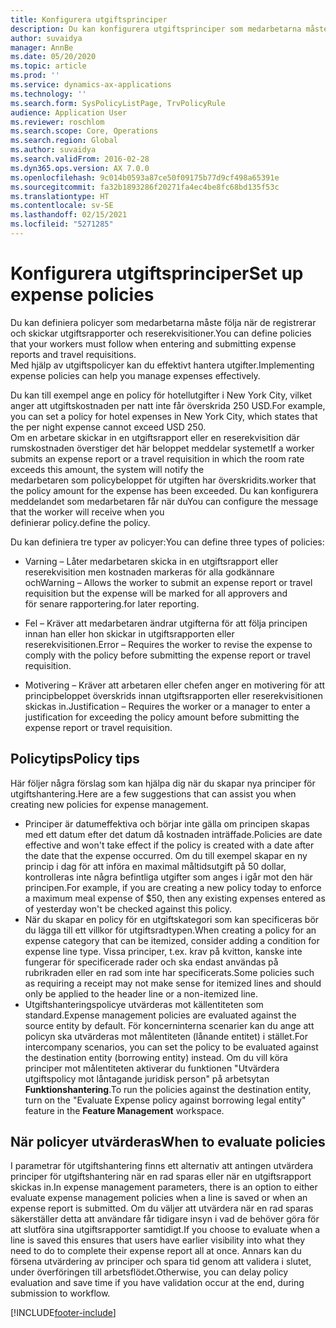 ```yaml
---
title: Konfigurera utgiftsprinciper
description: Du kan konfigurera utgiftsprinciper som medarbetarna måste följa när de registrerar och skickar in utgiftsrapporter och reserekvisitioner i Microsoft Dynamics 365 Finance.
author: suvaidya
manager: AnnBe
ms.date: 05/20/2020
ms.topic: article
ms.prod: ''
ms.service: dynamics-ax-applications
ms.technology: ''
ms.search.form: SysPolicyListPage, TrvPolicyRule
audience: Application User
ms.reviewer: roschlom
ms.search.scope: Core, Operations
ms.search.region: Global
ms.author: suvaidya
ms.search.validFrom: 2016-02-28
ms.dyn365.ops.version: AX 7.0.0
ms.openlocfilehash: 9c014b0593a87ce50f09175b77d9cf498a65391e
ms.sourcegitcommit: fa32b1893286f20271fa4ec4be8fc68bd135f53c
ms.translationtype: HT
ms.contentlocale: sv-SE
ms.lasthandoff: 02/15/2021
ms.locfileid: "5271285"
---
```

# <a name="set-up-expense-policies"></a><span data-ttu-id="80318-103">Konfigurera utgiftsprinciper</span><span class="sxs-lookup"><span data-stu-id="80318-103">Set up expense policies</span></span>

<span data-ttu-id="80318-104">Du kan definiera policyer som medarbetarna måste följa när de registrerar och skickar utgiftsrapporter och reserekvisitioner.</span><span class="sxs-lookup"><span data-stu-id="80318-104">You can define policies that your workers must follow when entering and submitting expense reports and travel requisitions.</span></span>         
<span data-ttu-id="80318-105">Med hjälp av utgiftspolicyer kan du effektivt hantera utgifter.</span><span class="sxs-lookup"><span data-stu-id="80318-105">Implementing expense policies can help you manage expenses effectively.</span></span>         

<span data-ttu-id="80318-106">Du kan till exempel ange en policy för hotellutgifter i New York City, vilket anger att utgiftskostnaden per natt inte får överskrida 250 USD.</span><span class="sxs-lookup"><span data-stu-id="80318-106">For example, you can set a policy for hotel expenses in New York City, which states that the per night expense cannot exceed USD 250.</span></span>       
<span data-ttu-id="80318-107">Om en arbetare skickar in en utgiftsrapport eller en reserekvisition där rumskostnaden överstiger det här beloppet meddelar systemet</span><span class="sxs-lookup"><span data-stu-id="80318-107">If a worker submits an expense report or a travel requisition in which the room rate exceeds this amount, the system will notify the</span></span>        
<span data-ttu-id="80318-108">medarbetaren som policybeloppet för utgiften har överskridits.</span><span class="sxs-lookup"><span data-stu-id="80318-108">worker that the policy amount for the expense has been exceeded.</span></span> <span data-ttu-id="80318-109">Du kan konfigurera meddelandet som medarbetaren får när du</span><span class="sxs-lookup"><span data-stu-id="80318-109">You can configure the message that the worker will receive when you</span></span>        
<span data-ttu-id="80318-110">definierar policy.</span><span class="sxs-lookup"><span data-stu-id="80318-110">define the policy.</span></span>      
        
<span data-ttu-id="80318-111">Du kan definiera tre typer av policyer:</span><span class="sxs-lookup"><span data-stu-id="80318-111">You can define three types of policies:</span></span>         
        
- <span data-ttu-id="80318-112">Varning – Låter medarbetaren skicka in en utgiftsrapport eller reserekvisition men kostnaden markeras för alla godkännare och</span><span class="sxs-lookup"><span data-stu-id="80318-112">Warning – Allows the worker to submit an expense report or travel requisition but the expense will be marked for all approvers and</span></span>        
  <span data-ttu-id="80318-113">för senare rapportering.</span><span class="sxs-lookup"><span data-stu-id="80318-113">for later reporting.</span></span>        

- <span data-ttu-id="80318-114">Fel – Kräver att medarbetaren ändrar utgifterna för att följa principen innan han eller hon skickar in utgiftsrapporten eller reserekvisitionen.</span><span class="sxs-lookup"><span data-stu-id="80318-114">Error – Requires the worker to revise the expense to comply with the policy before submitting the expense report or travel requisition.</span></span>       
 
 - <span data-ttu-id="80318-115">Motivering – Kräver att arbetaren eller chefen anger en motivering för att principbeloppet överskrids innan utgiftsrapporten eller reserekvisitionen skickas in.</span><span class="sxs-lookup"><span data-stu-id="80318-115">Justification – Requires the worker or a manager to enter a justification for exceeding the policy amount before submitting the expense report or travel requisition.</span></span>        

## <a name="policy-tips"></a><span data-ttu-id="80318-116">Policytips</span><span class="sxs-lookup"><span data-stu-id="80318-116">Policy tips</span></span>
<span data-ttu-id="80318-117">Här följer några förslag som kan hjälpa dig när du skapar nya principer för utgiftshantering.</span><span class="sxs-lookup"><span data-stu-id="80318-117">Here are a few suggestions that can assist you when creating new policies for expense management.</span></span> 
* <span data-ttu-id="80318-118">Principer är datumeffektiva och börjar inte gälla om principen skapas med ett datum efter det datum då kostnaden inträffade.</span><span class="sxs-lookup"><span data-stu-id="80318-118">Policies are date effective and won't take effect if the policy is created with a date after the date that the expense occurred.</span></span> <span data-ttu-id="80318-119">Om du till exempel skapar en ny princip i dag för att införa en maximal måltidsutgift på 50 dollar, kontrolleras inte några befintliga utgifter som anges i igår mot den här principen.</span><span class="sxs-lookup"><span data-stu-id="80318-119">For example, if you are creating a new policy today to enforce a maximum meal expense of $50, then any existing expenses entered as of yesterday won't be checked against this policy.</span></span>
* <span data-ttu-id="80318-120">När du skapar en policy för en utgiftskategori som kan specificeras bör du lägga till ett villkor för utgiftsradtypen.</span><span class="sxs-lookup"><span data-stu-id="80318-120">When creating a policy for an expense category that can be itemized, consider adding a condition for expense line type.</span></span> <span data-ttu-id="80318-121">Vissa principer, t.ex. krav på kvitton, kanske inte fungerar för specificerade rader och ska endast användas på rubrikraden eller en rad som inte har specificerats.</span><span class="sxs-lookup"><span data-stu-id="80318-121">Some policies such as requiring a receipt may not make sense for itemized lines and should only be applied to the header line or a non-itemized line.</span></span> 
* <span data-ttu-id="80318-122">Utgiftshanteringspolicye utvärderas mot källentiteten som standard.</span><span class="sxs-lookup"><span data-stu-id="80318-122">Expense management policies are evaluated against the source entity by default.</span></span> <span data-ttu-id="80318-123">För koncerninterna scenarier kan du ange att policyn ska utvärderas mot målentiteten (lånande entitet) i stället.</span><span class="sxs-lookup"><span data-stu-id="80318-123">For intercompany scenarios, you can set the policy to be evaluated against the destination entity (borrowing entity) instead.</span></span> <span data-ttu-id="80318-124">Om du vill köra principer mot målentiteten aktiverar du funktionen "Utvärdera utgiftspolicy mot låntagande juridisk person" på arbetsytan **Funktionshantering**.</span><span class="sxs-lookup"><span data-stu-id="80318-124">To run the policies against the destination entity, turn on the "Evaluate Expense policy against borrowing legal entity" feature in the **Feature Management** workspace.</span></span>

## <a name="when-to-evaluate-policies"></a><span data-ttu-id="80318-125">När policyer utvärderas</span><span class="sxs-lookup"><span data-stu-id="80318-125">When to evaluate policies</span></span>

<span data-ttu-id="80318-126">I parametrar för utgiftshantering finns ett alternativ att antingen utvärdera principer för utgiftshantering när en rad sparas eller när en utgiftsrapport skickas in.</span><span class="sxs-lookup"><span data-stu-id="80318-126">In expense management parameters, there is an option to either evaluate expense management policies when a line is saved or when an expense report is submitted.</span></span> <span data-ttu-id="80318-127">Om du väljer att utvärdera när en rad sparas säkerställer detta att användare får tidigare insyn i vad de behöver göra för att slutföra sina utgiftsrapporter samtidigt.</span><span class="sxs-lookup"><span data-stu-id="80318-127">If you choose to evaluate when a line is saved this ensures that users have earlier visibility into what they need to do to complete their expense report all at once.</span></span> <span data-ttu-id="80318-128">Annars kan du försena utvärdering av principer och spara tid genom att validera i slutet, under överföringen till arbetsflödet.</span><span class="sxs-lookup"><span data-stu-id="80318-128">Otherwise, you can delay policy evaluation and save time if you have validation occur at the end, during submission to workflow.</span></span>


[!INCLUDE[footer-include](../includes/footer-banner.md)]